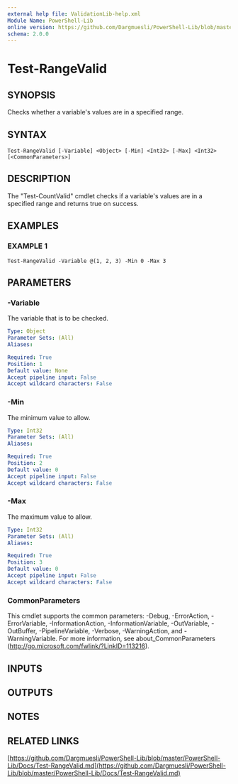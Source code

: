 ```yaml
---
external help file: ValidationLib-help.xml
Module Name: PowerShell-Lib
online version: https://github.com/Dargmuesli/PowerShell-Lib/blob/master/PowerShell-Lib/Docs/Test-RangeValid.md
schema: 2.0.0
---
```


# Test-RangeValid

## SYNOPSIS
Checks whether a variable's values are in a specified range.

## SYNTAX

```
Test-RangeValid [-Variable] <Object> [-Min] <Int32> [-Max] <Int32> [<CommonParameters>]
```

## DESCRIPTION
The "Test-CountValid" cmdlet checks if a variable's values are in a specified range and returns true on success.

## EXAMPLES

### EXAMPLE 1
```
Test-RangeValid -Variable @(1, 2, 3) -Min 0 -Max 3
```

## PARAMETERS

### -Variable
The variable that is to be checked.

```yaml
Type: Object
Parameter Sets: (All)
Aliases:

Required: True
Position: 1
Default value: None
Accept pipeline input: False
Accept wildcard characters: False
```

### -Min
The minimum value to allow.

```yaml
Type: Int32
Parameter Sets: (All)
Aliases:

Required: True
Position: 2
Default value: 0
Accept pipeline input: False
Accept wildcard characters: False
```

### -Max
The maximum value to allow.

```yaml
Type: Int32
Parameter Sets: (All)
Aliases:

Required: True
Position: 3
Default value: 0
Accept pipeline input: False
Accept wildcard characters: False
```

### CommonParameters
This cmdlet supports the common parameters: -Debug, -ErrorAction, -ErrorVariable, -InformationAction, -InformationVariable, -OutVariable, -OutBuffer, -PipelineVariable, -Verbose, -WarningAction, and -WarningVariable.
For more information, see about_CommonParameters (http://go.microsoft.com/fwlink/?LinkID=113216).

## INPUTS

## OUTPUTS

## NOTES

## RELATED LINKS

[https://github.com/Dargmuesli/PowerShell-Lib/blob/master/PowerShell-Lib/Docs/Test-RangeValid.md](https://github.com/Dargmuesli/PowerShell-Lib/blob/master/PowerShell-Lib/Docs/Test-RangeValid.md)

